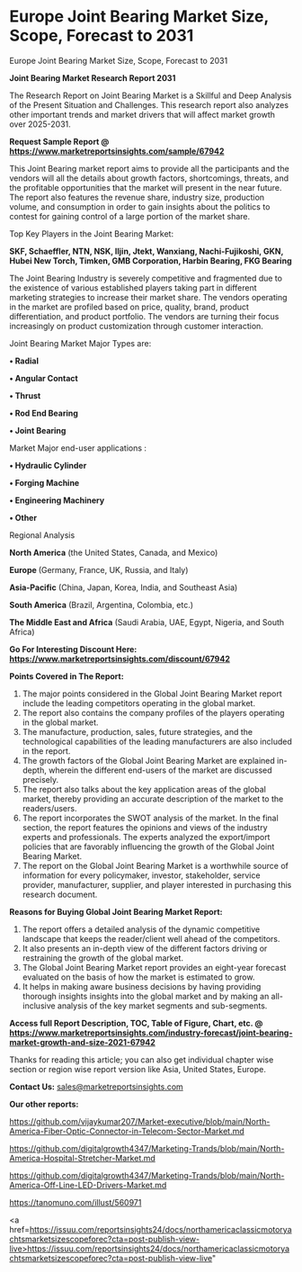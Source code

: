 # Europe Joint Bearing Market Size, Scope, Forecast to 2031
 Europe Joint Bearing Market Size, Scope, Forecast to 2031

<strong>Joint Bearing Market Research Report 2031</strong>

The Research Report on Joint Bearing Market is a Skillful and Deep Analysis of the Present Situation and Challenges. This research report also analyzes other important trends and market drivers that will affect market growth over 2025-2031.

<strong>Request Sample Report @ <a href=https://www.marketreportsinsights.com/sample/67942>https://www.marketreportsinsights.com/sample/67942</a></strong>

This Joint Bearing market report aims to provide all the participants and the vendors will all the details about growth factors, shortcomings, threats, and the profitable opportunities that the market will present in the near future. The report also features the revenue share, industry size, production volume, and consumption in order to gain insights about the politics to contest for gaining control of a large portion of the market share.

Top Key Players in the Joint Bearing Market:

<strong>SKF, Schaeffler, NTN, NSK, Iljin, Jtekt, Wanxiang, Nachi-Fujikoshi, GKN, Hubei New Torch, Timken, GMB Corporation, Harbin Bearing, FKG Bearing</strong>

The Joint Bearing Industry is severely competitive and fragmented due to the existence of various established players taking part in different marketing strategies to increase their market share. The vendors operating in the market are profiled based on price, quality, brand, product differentiation, and product portfolio. The vendors are turning their focus increasingly on product customization through customer interaction.

Joint Bearing Market Major Types are:

<strong>• Radial

• Angular Contact

• Thrust

• Rod End Bearing

• Joint Bearing</strong>

Market Major end-user applications :

<strong>• Hydraulic Cylinder

• Forging Machine

• Engineering Machinery

• Other</strong>

Regional Analysis

</u><strong><b>North America</b></strong> (the United States, Canada, and Mexico)

<strong><b>Europe </b></strong>(Germany, France, UK, Russia, and Italy)

<strong><b>Asia-Pacific</b></strong> (China, Japan, Korea, India, and Southeast Asia)

<strong><b>South America</b></strong> (Brazil, Argentina, Colombia, etc.)

<strong><b>The Middle East and Africa</b></strong> (Saudi Arabia, UAE, Egypt, Nigeria, and South Africa)

<strong>Go For Interesting Discount Here: <a href=https://www.marketreportsinsights.com/discount/67942>https://www.marketreportsinsights.com/discount/67942</a></strong>

<strong>Points Covered in The Report:</strong>
<ol>
  <li>The major points considered in the Global Joint Bearing Market report include the leading competitors operating in the global market.</li>
  <li>The report also contains the company profiles of the players operating in the global market.</li>
  <li>The manufacture, production, sales, future strategies, and the technological capabilities of the leading manufacturers are also included in the report.</li>
  <li>The growth factors of the Global Joint Bearing Market are explained in-depth, wherein the different end-users of the market are discussed precisely.</li>
  <li>The report also talks about the key application areas of the global market, thereby providing an accurate description of the market to the readers/users.</li>
  <li>The report incorporates the SWOT analysis of the market. In the final section, the report features the opinions and views of the industry experts and professionals. The experts analyzed the export/import policies that are favorably influencing the growth of the Global Joint Bearing Market.</li>
  <li>The report on the Global Joint Bearing Market is a worthwhile source of information for every policymaker, investor, stakeholder, service provider, manufacturer, supplier, and player interested in purchasing this research document.</li>
</ol>
<strong>Reasons for Buying Global Joint Bearing Market Report:</strong>

<ol>
  <li>The report offers a detailed analysis of the dynamic competitive landscape that keeps the reader/client well ahead of the competitors.</li>
  <li>It also presents an in-depth view of the different factors driving or restraining the growth of the global market.</li>
  <li>The Global Joint Bearing Market report provides an eight-year forecast evaluated on the basis of how the market is estimated to grow.</li>
  <li>It helps in making aware business decisions by having providing thorough insights insights into the global market and by making an all-inclusive analysis of the key market segments and sub-segments.</li>
</ol>
<strong>Access full Report Description, TOC, Table of Figure, Chart, etc. @ <a href=https://www.marketreportsinsights.com/industry-forecast/joint-bearing-market-growth-and-size-2021-67942>https://www.marketreportsinsights.com/industry-forecast/joint-bearing-market-growth-and-size-2021-67942</a></strong>


Thanks for reading this article; you can also get individual chapter wise section or region wise report version like Asia, United States, Europe.

<strong>Contact Us:</strong>
sales@marketreportsinsights.com

<strong>Our other reports:</strong>

<a href=https://github.com/vijaykumar207/Market-executive/blob/main/North-America-Fiber-Optic-Connector-in-Telecom-Sector-Market.md>https://github.com/vijaykumar207/Market-executive/blob/main/North-America-Fiber-Optic-Connector-in-Telecom-Sector-Market.md</a>

<a href=https://github.com/digitalgrowth4347/Marketing-Trands/blob/main/North-America-Hospital-Stretcher-Market.md>https://github.com/digitalgrowth4347/Marketing-Trands/blob/main/North-America-Hospital-Stretcher-Market.md</a>

<a href=https://github.com/digitalgrowth4347/Marketing-Trands/blob/main/North-America-Off-Line-LED-Drivers-Market.md>https://github.com/digitalgrowth4347/Marketing-Trands/blob/main/North-America-Off-Line-LED-Drivers-Market.md</a>

<a href=https://tanomuno.com/illust/560971>https://tanomuno.com/illust/560971</a>

<a href=https://issuu.com/reportsinsights24/docs/northamericaclassicmotoryachtsmarketsizescopeforec?cta=post-publish-view-live>https://issuu.com/reportsinsights24/docs/northamericaclassicmotoryachtsmarketsizescopeforec?cta=post-publish-view-live</a>"
